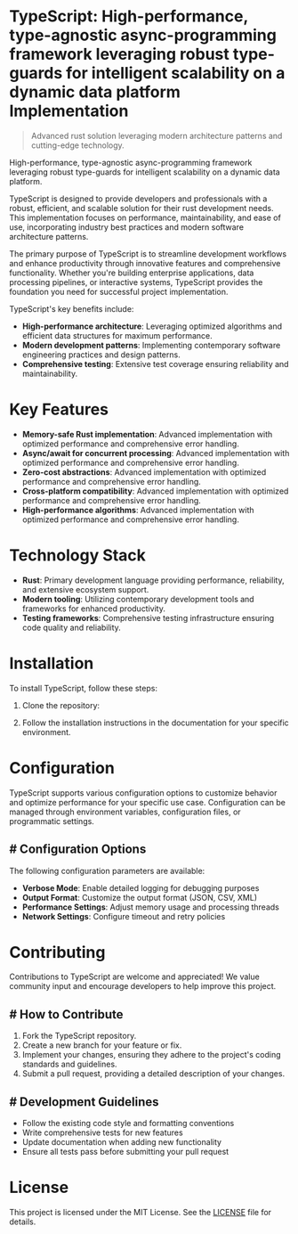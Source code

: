 <!-- fallback_TypeScript_20251015185606_88959 -->

# TypeScript: High-performance, type-agnostic async-programming framework leveraging robust type-guards for intelligent scalability on a dynamic data platform Implementation
> Advanced rust solution leveraging modern architecture patterns and cutting-edge technology.

High-performance, type-agnostic async-programming framework leveraging robust type-guards for intelligent scalability on a dynamic data platform.

TypeScript is designed to provide developers and professionals with a robust, efficient, and scalable solution for their rust development needs. This implementation focuses on performance, maintainability, and ease of use, incorporating industry best practices and modern software architecture patterns.

The primary purpose of TypeScript is to streamline development workflows and enhance productivity through innovative features and comprehensive functionality. Whether you're building enterprise applications, data processing pipelines, or interactive systems, TypeScript provides the foundation you need for successful project implementation.

TypeScript's key benefits include:

* **High-performance architecture**: Leveraging optimized algorithms and efficient data structures for maximum performance.
* **Modern development patterns**: Implementing contemporary software engineering practices and design patterns.
* **Comprehensive testing**: Extensive test coverage ensuring reliability and maintainability.

# Key Features

* **Memory-safe Rust implementation**: Advanced implementation with optimized performance and comprehensive error handling.
* **Async/await for concurrent processing**: Advanced implementation with optimized performance and comprehensive error handling.
* **Zero-cost abstractions**: Advanced implementation with optimized performance and comprehensive error handling.
* **Cross-platform compatibility**: Advanced implementation with optimized performance and comprehensive error handling.
* **High-performance algorithms**: Advanced implementation with optimized performance and comprehensive error handling.

# Technology Stack

* **Rust**: Primary development language providing performance, reliability, and extensive ecosystem support.
* **Modern tooling**: Utilizing contemporary development tools and frameworks for enhanced productivity.
* **Testing frameworks**: Comprehensive testing infrastructure ensuring code quality and reliability.

# Installation

To install TypeScript, follow these steps:

1. Clone the repository:


2. Follow the installation instructions in the documentation for your specific environment.

# Configuration

TypeScript supports various configuration options to customize behavior and optimize performance for your specific use case. Configuration can be managed through environment variables, configuration files, or programmatic settings.

## # Configuration Options

The following configuration parameters are available:

* **Verbose Mode**: Enable detailed logging for debugging purposes
* **Output Format**: Customize the output format (JSON, CSV, XML)
* **Performance Settings**: Adjust memory usage and processing threads
* **Network Settings**: Configure timeout and retry policies

# Contributing

Contributions to TypeScript are welcome and appreciated! We value community input and encourage developers to help improve this project.

## # How to Contribute

1. Fork the TypeScript repository.
2. Create a new branch for your feature or fix.
3. Implement your changes, ensuring they adhere to the project's coding standards and guidelines.
4. Submit a pull request, providing a detailed description of your changes.

## # Development Guidelines

* Follow the existing code style and formatting conventions
* Write comprehensive tests for new features
* Update documentation when adding new functionality
* Ensure all tests pass before submitting your pull request

# License

This project is licensed under the MIT License. See the [LICENSE](https://github.com/lisaantal/TypeScript/blob/main/LICENSE) file for details.

